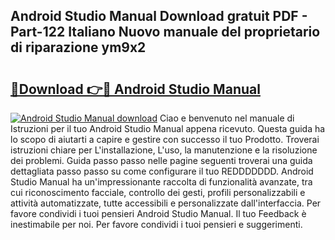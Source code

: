 ## Android Studio Manual Download gratuit PDF - Part-122 Italiano Nuovo manuale del proprietario di riparazione ym9x2

# <h2><a href="http://dfbmbgu.blite.top/?on=Android+Studio+Manual">🔗Download 👉🔴 Android Studio Manual</a></h2>

[![Android Studio Manual download](https://i.imgur.com/lujVjoI.png)](http://dfbmbgu.blite.top/?on=Android+Studio+Manual)
Ciao e benvenuto nel manuale di Istruzioni per il tuo Android Studio Manual appena ricevuto. Questa guida ha lo scopo di aiutarti a capire e gestire con successo il tuo Prodotto. Troverai istruzioni chiare per L'installazione, L'uso, la manutenzione e la risoluzione dei problemi. Guida passo passo nelle pagine seguenti troverai una guida dettagliata passo passo su come configurare il tuo REDDDDDDD. Android Studio Manual ha un'impressionante raccolta di funzionalità avanzate, tra cui riconoscimento facciale, controllo dei gesti, profili personalizzabili e attività automatizzate, tutte accessibili e personalizzate dall'interfaccia. Per favore condividi i tuoi pensieri Android Studio Manual. Il tuo Feedback è inestimabile per noi. Per favore condividi i tuoi pensieri e suggerimenti.

